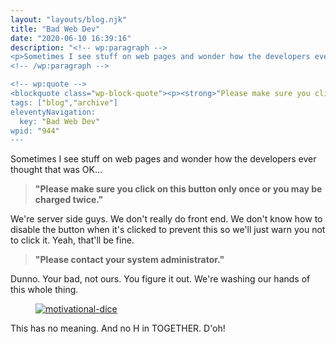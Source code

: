 ```yaml
---
layout: "layouts/blog.njk"
title: "Bad Web Dev"
date: "2020-06-10 16:39:16"
description: "<!-- wp:paragraph -->
<p>Sometimes I see stuff on web pages and wonder how the developers ever thought that was OK…</p>
<!-- /wp:paragraph -->

<!-- wp:quote -->
<blockquote class="wp-block-quote"><p><strong>"Please make sure you click on this button only once or you may be charged twice"
tags: ["blog","archive"]
eleventyNavigation:
  key: "Bad Web Dev"
wpid: "944"
---
```

<!-- wp:paragraph -->
<p>Sometimes I see stuff on web pages and wonder how the developers ever thought that was OK…</p>
<!-- /wp:paragraph -->

<!-- wp:quote -->
<blockquote class="wp-block-quote"><p><strong>"Please make sure you click on this button only once or you may be charged twice."</strong></p></blockquote>
<!-- /wp:quote -->

<!-- wp:paragraph -->
<p>We're server side guys. We don't really do front end. We don't know how to disable the button when it's clicked to prevent this so we'll just warn you not to click it. Yeah, that'll be fine.</p>
<!-- /wp:paragraph -->

<!-- wp:quote -->
<blockquote class="wp-block-quote"><p><strong>"Please contact your system administrator."</strong></p></blockquote>
<!-- /wp:quote -->

<!-- wp:paragraph -->
<p>Dunno. Your bad, not ours. You figure it out. We're washing our hands of this whole thing.</p>
<!-- /wp:paragraph -->

<!-- wp:image {"align":"left","id":267,"linkDestination":"custom"} -->
<div class="wp-block-image"><figure class="alignleft"><a href="/img/2016/11/motivational-dice.jpg"><img src="/img/2016/11/motivational-dice.jpg" alt="motivational-dice" class="wp-image-267"/></a></figure></div>
<!-- /wp:image -->

<p>This has no meaning. And no H in TOGETHER. D'oh!</p>
<p> </p>
<p><br /><br /></p>

<!-- wp:paragraph -->
<p></p>
<!-- /wp:paragraph -->